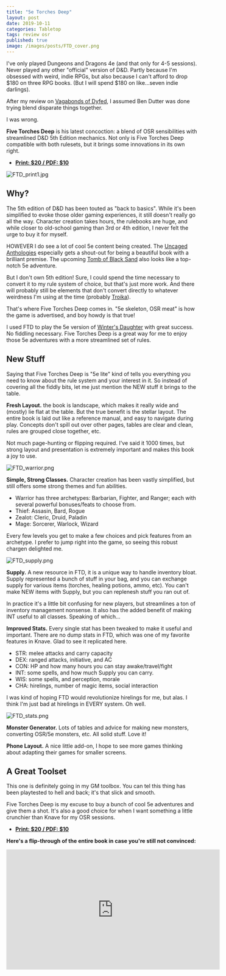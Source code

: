 ```yaml
---
title: "5e Torches Deep"
layout: post
date: 2019-10-11
categories: Tabletop
tags: review osr
published: true
image: /images/posts/FTD_cover.png
---
```


I've only played Dungeons and Dragons 4e (and that only for 4-5 sessions). Never played any other "official" version of D&D. Partly because I'm obsessed with weird, indie RPGs, but also because I can't afford to drop $180 on three RPG books. (But I will spend $180 on like...seven indie darlings).

After my review on [Vagabonds of Dyfed](/david/2018/09/vagablends), I assumed Ben Dutter was done trying blend disparate things together.

I was wrong.

**Five Torches Deep** is his latest concoction: a blend of OSR sensibilities with streamlined D&D 5th Edition mechanics. Not only is Five Torches Deep compatible with both rulesets, but it brings some innovations in its own right.

 - [**Print: $20 / PDF: $10**](https://www.drivethrurpg.com/product/264584/Five-Torches-Deep)

![FTD_print1.jpg](/images/posts/FTD_print1.jpg)

## Why?

The 5th edition of D&D has been touted as "back to basics". While it's been simplified to evoke those older gaming experiences, it still doesn't really go all the way. Character creation takes hours, the rulebooks are huge, and while closer to old-school gaming than 3rd or 4th edition, I never felt the urge to buy it for myself.

HOWEVER I do see a lot of cool 5e content being created. The [Uncaged Anthologies](https://www.ashleywarrenwrites.com/uncaged) especially gets a shout-out for being a beautiful book with a brilliant premise. The upcoming [Tomb of Black Sand](https://shop.swordfishislands.com/the-tomb-of-black-sand/) also looks like a top-notch 5e adventure.

But I don't own 5th edition! Sure, I could spend the time necessary to convert it to my rule system of choice, but that's just more work. And there will probably still be elements that don't convert directly to whatever weirdness I'm using at the time (probably [Troika](/2019/06/TroikaReview)).

That's where Five Torches Deep comes in. "5e skeleton, OSR meat" is how the game is advertised, and boy howdy is that true! 

I used FTD to play the 5e version of [Winter's Daughter](/david/2019/08/WintersVegemite) with great success. No fiddling necessary. Five Torches Deep is a great way for me to enjoy those 5e adventures with a more streamlined set of rules.

## New Stuff

Saying that Five Torches Deep is "5e lite" kind of tells you everything you need to know about the rule system and your interest in it. So instead of covering all the fiddly bits, let me just mention the NEW stuff it brings to the table.

**Fresh Layout.** the book is landscape, which makes it really wide and (mostly) lie flat at the table. But the true benefit is the stellar layout. The entire book is laid out like a reference manual, and easy to navigate during play. Concepts don't spill out over other pages, tables are clear and clean, rules are grouped close together, etc.

Not much page-hunting or flipping required. I've said it 1000 times, but strong layout and presentation is extremely important and makes this book a joy to use.

![FTD_warrior.png](/images/posts/FTD_warrior.png)

**Simple, Strong Classes.** Character creation has been vastly simplified, but still offers some strong themes and fun abilities.

- Warrior has three archetypes: Barbarian, Fighter, and Ranger; each with several powerful bonuses/feats to choose from.
- Thief: Assasin, Bard, Rogue
- Zealot: Cleric, Druid, Paladin
- Mage: Sorcerer, Warlock, Wizard

Every few levels you get to make a few choices and pick features from an archetype. I prefer to jump right into the game, so seeing this robust chargen delighted me.

![FTD_supply.png](/images/posts/FTD_supply.png)

**Supply.** A new resource in FTD, it is a unique way to handle inventory bloat. Supply represented a bunch of stuff in your bag, and you can exchange supply for various items (torches, healing potions, ammo, etc). You can't make NEW items with Supply, but you can replenesh stuff you ran out of.

In practice it's a little bit confusing for new players, but streamlines a ton of inventory management nonsense. It also has the added benefit of making INT useful to all classes. Speaking of which...

**Improved Stats.** Every single stat has been tweaked to make it useful and important. There are no dump stats in FTD, which was one of my favorite features in Knave. Glad to see it replicated here.

- STR: melee attacks and carry capacity
- DEX: ranged attacks, initiative, and AC
- CON: HP and how many hours you can stay awake/travel/fight
- INT: some spells, and how much Supply you can carry.
- WIS: some spells, and perception, morale
- CHA: hirelings, number of magic items, social interaction

I was kind of hoping FTD would revolutionize hirelings for me, but alas. I think I'm just bad at hirelings in EVERY system. Oh well.

![FTD_stats.png](/images/posts/FTD_stats.png)

**Monster Generator.** Lots of tables and advice for making new monsters, converting OSR/5e monsters, etc. All solid stuff. Love it!

**Phone Layout.** A nice little add-on, I hope to see more games thinking about adapting their games for smaller screens.

## A Great Toolset

This one is definitely going in my GM toolbox. You can tel this thing has been playtested to hell and back; it's that slick and smooth. 

Five Torches Deep is my excuse to buy a bunch of cool 5e adventures and give them a shot. It's also a good choice for when I want something a little crunchier than Knave for my OSR sessions.

 - [**Print: $20 / PDF: $10**](https://www.drivethrurpg.com/product/264584/Five-Torches-Deep)

**Here's a flip-through of the entire book in case you're still not convinced:**

<iframe width="560" height="315" src="https://www.youtube.com/embed/OaRmEGRGP7A" frameborder="0" allow="accelerometer; autoplay; encrypted-media; gyroscope; picture-in-picture" allowfullscreen></iframe>